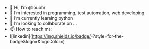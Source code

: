 - 👋 Hi, I’m @louohr
- 👀 I’m interested in programming, test automation, web developing
- 🌱 I’m currently learning python
- 💞️ I’m looking to collaborate on ...
- 📫 How to reach me:
- ![linkedin](https://img.shields.io/badge/<Badge Text>-<Background Color>?style=for-the-badge&logo=<Icon Name>&logoColor=<Logo Color>)



<!---
louohr/louohr is a ✨ special ✨ repository because its `README.md` (this file) appears on your GitHub profile.
You can click the Preview link to take a look at your changes.
--->
